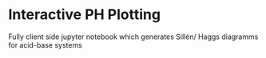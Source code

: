 # Interactive PH Plotting
Fully client side jupyter notebook which generates Sillén/ Haggs diagramms for acid-base systems
